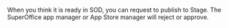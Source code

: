 <!-- markdownlint-disable-file MD041 -->
When you think it is ready in SOD, you can request to publish to Stage. The SuperOffice app manager or App Store manager will reject or approve.
